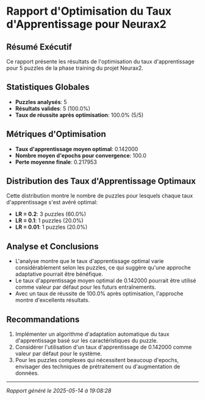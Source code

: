 # Rapport d'Optimisation du Taux d'Apprentissage pour Neurax2

## Résumé Exécutif

Ce rapport présente les résultats de l'optimisation du taux d'apprentissage pour 5 puzzles de la phase training du projet Neurax2.

## Statistiques Globales

- **Puzzles analysés**: 5
- **Résultats valides**: 5 (100.0%)
- **Taux de réussite après optimisation**: 100.0% (5/5)

## Métriques d'Optimisation

- **Taux d'apprentissage moyen optimal**: 0.142000
- **Nombre moyen d'epochs pour convergence**: 100.0
- **Perte moyenne finale**: 0.217953

## Distribution des Taux d'Apprentissage Optimaux

Cette distribution montre le nombre de puzzles pour lesquels chaque taux d'apprentissage s'est avéré optimal:

- **LR = 0.2**: 3 puzzles (60.0%)
- **LR = 0.1**: 1 puzzles (20.0%)
- **LR = 0.01**: 1 puzzles (20.0%)

## Analyse et Conclusions

- L'analyse montre que le taux d'apprentissage optimal varie considérablement selon les puzzles, ce qui suggère qu'une approche adaptative pourrait être bénéfique.
- Le taux d'apprentissage moyen optimal de 0.142000 pourrait être utilisé comme valeur par défaut pour les futurs entraînements.
- Avec un taux de réussite de 100.0% après optimisation, l'approche montre d'excellents résultats.

## Recommandations

1. Implémenter un algorithme d'adaptation automatique du taux d'apprentissage basé sur les caractéristiques du puzzle.
2. Considérer l'utilisation d'un taux d'apprentissage de 0.142000 comme valeur par défaut pour le système.
3. Pour les puzzles complexes qui nécessitent beaucoup d'epochs, envisager des techniques de prétraitement ou d'augmentation de données.

---

*Rapport généré le 2025-05-14 à 19:08:28*
